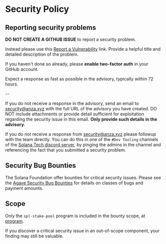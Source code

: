 # Security Policy

## Reporting security problems

**DO NOT CREATE A GITHUB ISSUE** to report a security problem.

Instead please use this [Report a Vulnerability](https://github.com/solana-program/stake-pool/security/advisories/new) link.
Provide a helpful title and detailed description of the problem.

If you haven't done so already, please **enable two-factor auth** in your GitHub account.

Expect a response as fast as possible in the advisory, typically within 72 hours.

--

If you do not receive a response in the advisory, send an email to
<security@anza.xyz> with the full URL of the advisory you have created. DO NOT
include attachments or provide detail sufficient for exploitation regarding the
security issue in this email. **Only provide such details in the advisory**.

If you do not receive a response from <security@anza.xyz> please followup with
the team directly. You can do this in one of the `#Dev Tooling` channels of the
[Solana Tech discord server](https://solana.com/discord), by pinging the admins
in the channel and referencing the fact that you submitted a security problem.

## Security Bug Bounties

The Solana Foundation offer bounties for critical security issues. Please
see the [Agave Security Bug
Bounties](https://github.com/anza-xyz/agave/security/policy#security-bug-bounties)
for details on classes of bugs and payment amounts.

## Scope

Only the `spl-stake-pool` program is included in the bounty scope, at
[program](https://github.com/solana-program/stake-pool/tree/master/program).

If you discover a critical security issue in an out-of-scope component, your finding
may still be valuable.
